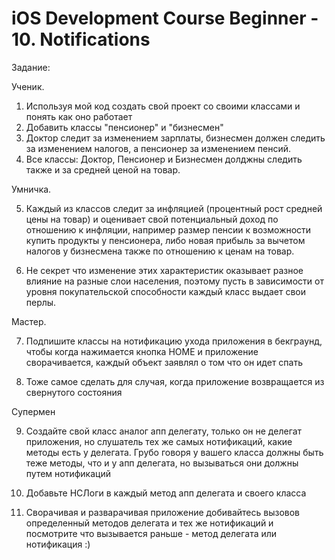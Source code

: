 iOS Development Course Beginner - 10. Notifications
======

Задание:

Ученик.

1. Используя мой код создать свой проект со своими классами и понять как оно работает
2. Добавить классы "пенсионер" и "бизнесмен"
3. Доктор следит за изменением зарплаты, бизнесмен должен следить за изменением налогов, а пенсионер за изменением пенсий.
4. Все классы: Доктор, Пенсионер и Бизнесмен долджны следить также и за средней ценой на товар.

Умничка.

5. Каждый из классов следит за инфляцией (процентный рост средней цены на товар) и оценивает свой потенциальный доход по отношению к инфляции, например размер пенсии к возможности купить продукты у пенсионера, либо новая прибыль за вычетом налогов у бизнесмена также по отношению к ценам на товар.

6. Не секрет что изменение этих характеристик оказывает разное влияние на разные слои населения, поэтому пусть в зависимости от уровня покупательской способности каждый класс выдает свои перлы.

Мастер.

7. Подпишите классы на нотификацию ухода приложения в бекграунд, чтобы когда нажимается кнопка HOME и приложение сворачивается, каждый объект заявлял о том что он идет спать

8. Тоже самое сделать для случая, когда приложение возвращается из свернутого состояния

Супермен

9. Создайте свой класс аналог апп делегату, только он не делегат приложения, но слушатель тех же самых нотификаций, какие методы есть у делегата. Грубо говоря у вашего класса должны быть теже методы, что и у апп делегата, но вызываться они должны путем нотификаций

10. Добавьте НСЛоги в каждый метод апп делегата и своего класса

11. Сворачивая и разварачивая приложение добивайтесь вызовов определенный методов делегата и тех же нотификаций и посмотрите что вызывается раньше - метод делегата или нотификация :)
